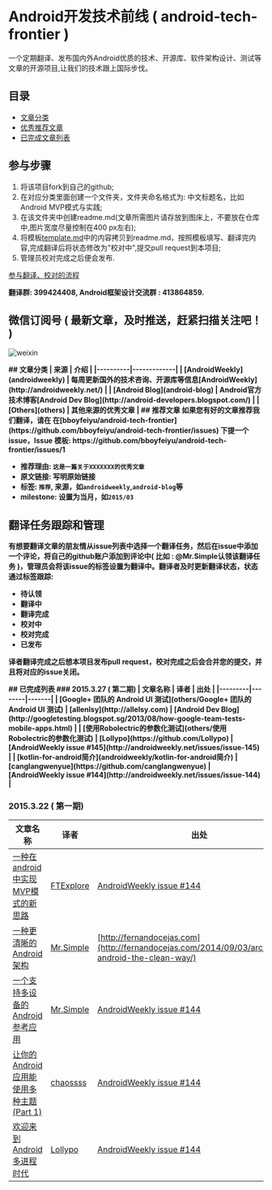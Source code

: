 # Android开发技术前线 ( android-tech-frontier )
一个定期翻译、发布国内外Android优质的技术、开源库、软件架构设计、测试等文章的开源项目,让我们的技术跟上国际步伐。


## 目录
* [文章分类](#category)
* [优秀推荐文章](#recommend)
* [已完成文章列表](#articles)

## 参与步骤
1. 将该项目fork到自己的github;
2. 在对应分类里面创建一个文件夹，文件夹命名格式为: 中文标题名，比如Android MVP模式与实践;
3. 在该文件夹中创建readme.md(文章所需图片请存放到图床上，不要放在仓库中,图片宽度尽量控制在400 px左右);
3. 将模板[template.md](template.md)中的内容拷贝到readme.md，按照模板填写、翻译完内容,完成翻译后将状态修改为"校对中",提交pull request到本项目;
4. 管理员校对完成之后便会发布.   

[参与翻译、校对的流程](翻译项目协作流程.md)

**翻译群: 399424408, Android框架设计交流群 : 413864859.**

## 微信订阅号 ( 最新文章，及时推送，赶紧扫描关注吧！ )
![weixin](http://img.blog.csdn.net/20150320083829337)

<b id="category" />
## 文章分类
|   来源    |   介绍     |
|----------|-------------|
| [AndroidWeekly](androidweekly) | 每周更新国外的技术咨询、开源库等信息[AndroidWeekly](http://androidweekly.net/) |
| [Android Blog](android-blog) | Android官方技术博客[Android Dev Blog](http://android-developers.blogspot.com/) |
| [Others](others) | 其他来源的优秀文章 |

<b id="recommend" />
## 推荐文章
如果您有好的文章推荐我们翻译，请在 在[bboyfeiyu/android-tech-frontier](https://github.com/bboyfeiyu/android-tech-frontier/issues) 下提一个issue，Issue 模板: 
https://github.com/bboyfeiyu/android-tech-frontier/issues/1

* 推荐理由: `这是一篇关于XXXXXXX的优秀文章`
* 原文链接: 写明原始链接
* 标签: `推荐`, 来源，如`androidweekly`,`android-blog`等
* milestone: 设置为当月，如`2015/03`


## 翻译任务跟踪和管理

有想要翻译文章的朋友情从issue列表中选择一个翻译任务，然后在issue中添加一个评论，将自己的github账户添加到评论中( 比如 : @Mr.Simple认领该翻译任务 )，管理员会将该issue的标签设置为翻译中。翻译者及时更新翻译状态，状态通过标签跟踪:

* 待认领
* 翻译中
* 翻译完成
* 校对中
* 校对完成
* 已发布

译者翻译完成之后想本项目发布pull request，校对完成之后会合并您的提交，并且将对应的issue关闭。


<b id="articles" />
## 已完成列表
### 2015.3.27 ( 第二期)
| 文章名称 |   译者  |  出处  |
|---------|--------|-------|
| [Google+ 团队的 Android UI 测试](others/Google+ 团队的 Android UI 测试)  | [allenlsy](http://allelsy.com)       |   [Android Dev Blog](http://googletesting.blogspot.sg/2013/08/how-google-team-tests-mobile-apps.html)    |
| [使用Robolectric的参数化测试](others/使用Robolectric的参数化测试)  | [Lollypo](https://github.com/Lollypo)       |    [AndroidWeekly issue #145](http://androidweekly.net/issues/issue-145)    |
| [kotlin-for-android简介](androidweekly/kotlin-for-android简介)  | [canglangwenyue](https://github.com/canglangwenyue)       |    [AndroidWeekly issue #144](http://androidweekly.net/issues/issue-144)    |

### 2015.3.22 ( 第一期)
| 文章名称 |   译者  |  出处  |
|---------|--------|-------|
| [一种在android中实现MVP模式的新思路](androidweekly/一种在android中实现MVP模式的新思路)  | [FTExplore](https://github.com/FTExplore)       |   [AndroidWeekly issue #144](http://blog.cainwong.com/android-mvp-an-alternate-approach/)    |
| [一种更清晰的Android架构](others/一种更清晰的Android架构)  | [Mr.Simple](https://github.com/bboyfeiyu)       |   [http://fernandocejas.com](http://fernandocejas.com/2014/09/03/architecting-android-the-clean-way/)    |
| [一个支持多设备的Android参考应用](androidweekly/一个支持多设备的Android参考应用) | [Mr.Simple](https://github.com/bboyfeiyu) |   [AndroidWeekly issue #144](http://androidweekly.net/issues/issue-144)    |
| [让你的Android应用能使用多种主题 (Part 1)](androidweekly/让你的Android应用能使用多种主题-Part-1) | [chaossss](https://github.com/chaossss) |   [AndroidWeekly issue #144](http://androidweekly.net/issues/issue-144)    |
| [欢迎来到Android多进程时代](androidweekly/欢迎来到Android多进程时代)  | [Lollypo](https://github.com/Lollypo)       |   [AndroidWeekly issue #144](http://androidweekly.net/issues/issue-144)    |
